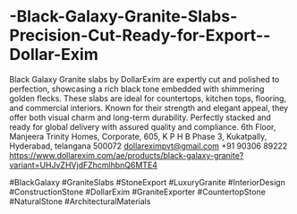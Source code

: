 # -Black-Galaxy-Granite-Slabs-Precision-Cut-Ready-for-Export--Dollar-Exim

 Black Galaxy Granite slabs by DollarExim are expertly cut and polished to perfection, showcasing a rich black tone embedded with shimmering golden flecks. These slabs are ideal for countertops, kitchen tops, flooring, and commercial interiors. Known for their strength and elegant appeal, they offer both visual charm and long-term durability. Perfectly stacked and ready for global delivery with assured quality and compliance.
6th Floor, Manjeera Trinity Homes, Corporate, 605, K P H B Phase 3, Kukatpally, Hyderabad, telangana 500072
dollareximpvt@gmail.com 
+91 90306 89222 
https://www.dollarexim.com/ae/products/black-galaxy-granite?variant=UHJvZHVjdFZhcmlhbnQ6MTE4


 #BlackGalaxy #GraniteSlabs #StoneExport #LuxuryGranite #InteriorDesign #ConstructionStone #DollarExim #GraniteExporter #CountertopStone #NaturalStone #ArchitecturalMaterials








